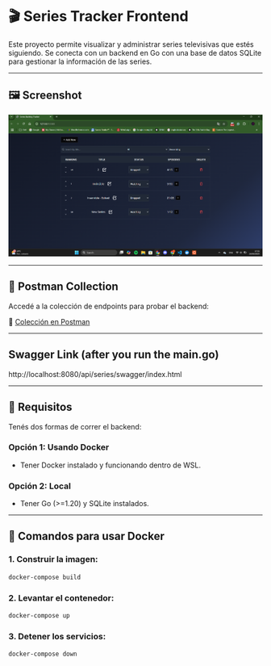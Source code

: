 # 🎬 Series Tracker Frontend

Este proyecto permite visualizar y administrar series televisivas que estés siguiendo. Se conecta con un backend en Go con una base de datos SQLite para gestionar la información de las series.

---

## 🖼️ Screenshot

![Interfaz principal](image.png)

---

## 🚀 Postman Collection

Accedé a la colección de endpoints para probar el backend:

🔗 [Colección en Postman](https://dijan-7315353.postman.co/workspace/Dijan's-Workspace~49a8a357-f352-4e66-8af6-81bb3a0b2349/collection/43743801-62c28d60-e382-434d-b59c-7cb46812a2f1?action=share&creator=43743801)

---

## Swagger Link (after you run the main.go)
http://localhost:8080/api/series/swagger/index.html

---

## 🧰 Requisitos

Tenés dos formas de correr el backend:

### Opción 1: Usando Docker

- Tener Docker instalado y funcionando dentro de WSL.

### Opción 2: Local

- Tener Go (>=1.20) y SQLite instalados.

---

## 🐳 Comandos para usar Docker

### 1. Construir la imagen:

```bash
docker-compose build
```

### 2. Levantar el contenedor:

```bash
docker-compose up
```

### 3. Detener los servicios:
```bash 
docker-compose down
```

